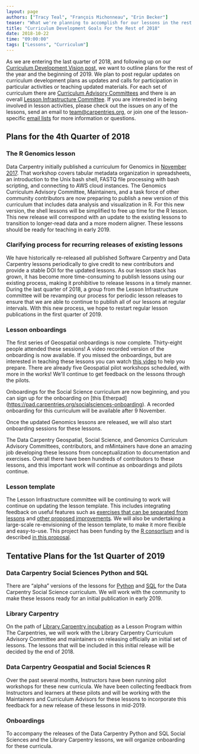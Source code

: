 ```yaml
---
layout: page
authors: ["Tracy Teal", "François Michonneau", "Erin Becker"]
teaser: "What we're planning to accomplish for our lessons in the rest of the year."
title: "Curriculum Development Goals For the Rest of 2018"
date: 2018-10-22
time: "09:00:00"
tags: ["Lessons", "Curriculum"]
---
```


As we are entering the last quarter of 2018, and following up on our 
[Curriculum Development Vision post](https://carpentries.org/blog/2018/07/curriculum-vision/), 
we want to outline plans for the rest of the year and the beginning of 2019. 
We plan to post regular updates on curriculum development plans as updates and calls for participation in particular activities or
teaching updated materials. For each set of curriculum there are 
[Curriculum Advisory Committees](https://carpentries.org/community/#curriculum-advisors) and there is an overall 
[Lesson Infrastructure Committee](https://carpentries.org/community/#lesson-infrastructure). If you are interested in being involved in lesson activities, please check out the issues on any of the lessons, send an email to [team@carpentries.org](mailto:team@carpentries.org), or join one of the lesson-specific [email lists](https://carpentries.topicbox.com/groups) for more information or questions.

## Plans for the 4th Quarter of 2018

### The R Genomics lesson

Data Carpentry initially published a curriculum for Genomics in 
[November 2017](https://datacarpentry.org/blog/2017/11/genomics-lesson-release). 
That workshop covers tabular metadata organization in spreadsheets, an introduction to the Unix bash shell, 
FASTQ file processing with bash scripting, and connecting to AWS cloud instances. The Genomics Curriculum Advisory Committee, Maintainers, and a task 
force of other community contributors are now preparing to publish 
a new version of this curriculum that includes data analysis and visualization in R. For this new version, the shell 
lessons will be simplified to free up time for the R lesson. This new release will correspond with an update to the existing 
lessons to transition to longer-read data and a more modern aligner. These lessons should be ready for teaching in early 2019. 

### Clarifying process for recurring releases of existing lessons

We have historically re-released all published Software Carpentry and Data Carpentry lessons periodically to give credit to new 
contributors and provide a stable DOI for the updated lessons. As our lesson stack has grown, it has become more time-consuming 
to publish lessons using our existing process, making it prohibitive to release lessons in a timely manner. During the last quarter 
of 2018, a group from the Lesson Infrastructure committee will be revamping our process for periodic lesson releases to ensure that we are able to continue to publish all of our 
lessons at regular intervals. With this new process, we hope to restart regular lesson publications in the first quarter of 2019. 

### Lesson onboardings

The first series of Geospatial onboardings is now complete. Thirty-eight people attended these sessions! A video recorded version 
of the onboarding is now available. If you missed the onboardings, but are interested in teaching these lessons you can watch [this video](https://www.youtube.com/watch?v=Qtnb_eeHt7E) to help you prepare. There are already five Geospatial pilot workshops scheduled, with more in the works! We'll continue to get feedback on the lessons through the pilots.

Onboardings for the Social Science curriculum are now beginning, and you can sign up for the onboarding on [this Etherpad]
(https://pad.carpentries.org/socialsciences-onboarding). A recorded onboarding for this curriculum will be available after 9 November.

Once the updated Genomics lessons are released, we will also start onboarding sessions
for these lessons.

The Data Carpentry Geospatial, Social Science, and Genomics Curriculum Advisory Committees, contributors, and mMintainers have done an 
amazing job developing these lessons from conceptualization to documentation and exercises. Overall there have been hundreds of 
contributors to these lessons, and this important work will continue as onboardings and pilots continue.

### Lesson template

The Lesson Infrastructure committee will be continuing to work will continue on updating the lesson template. This includes integrating feedback on useful 
features such as [exercises that can be separated from lessons](https://carpentries.org/blog/2018/09/teaching-tip-exercise-discussion/) 
and [other proposed improvements](https://github.com/carpentries/styles/issues). We will also be undertaking a large-scale 
re-envisioning of the lesson template, to make it more flexible and easy-to-use. This project has been funding by the 
[R consortium](https://www.r-consortium.org/) and is described 
[in this proposal](https://github.com/carpentries/2018-r-consortium-lessondown-proposal/blob/master/proposal.Rmd). 

## Tentative Plans for the 1st Quarter of 2019

### Data Carpentry Social Sciences Python and SQL

There are “alpha” versions of the lessons for 
[Python](http://www.datacarpentry.org/python-socialsci/) and 
[SQL](http://www.datacarpentry.org/sql-socialsci/) for the Data Carpentry Social Science curriculum. 
We will work with the community to make these lessons ready for an initial publication in early 2019.

### Library Carpentry

On the path of [Library Carpentry incubation](https://carpentries.org/blog/2018/10/library-carpentry-next-steps/) as a Lesson Program within The Carpentries, 
we will work with the Library Carpentry Curriculum Advisory Committee and maintainers on releasing officially an initial set of lessons. The lessons that will be included in this initial 
release will be decided by the end of 2018. 

### Data Carpentry Geospatial and Social Sciences R

Over the past several months, Instructors have been running pilot workshops for these new curricula. 
We have been collecting feedback from Instructors and learners at these pilots and will be working with the Maintainers and 
Curriculum Advisors for these lessons to incorporate this feedback for a new release of these lessons in mid-2019.

### Onboardings

To accompany the releases of the Data Carpentry Python and SQL Social Sciences and the Library Carpentry lessons, we will 
organize onboarding for these curricula. 
